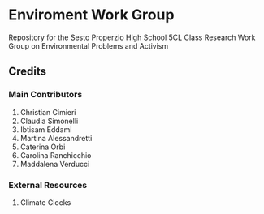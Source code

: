 # **Enviroment Work Group**
Repository for the Sesto Properzio High School 5CL Class Research Work Group on Environmental Problems and Activism

## Credits
### Main Contributors
1. Christian Cimieri
1. Claudia Simonelli
1. Ibtisam Eddami
1. Martina Alessandretti
1. Caterina Orbi
1. Carolina Ranchicchio
1. Maddalena Verducci

### External Resources

1. Climate Clocks
